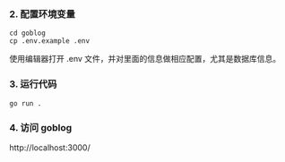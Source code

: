 

### 2. 配置环境变量

```
cd goblog
cp .env.example .env
```

使用编辑器打开 .env 文件，并对里面的信息做相应配置，尤其是数据库信息。

### 3. 运行代码

```
go run .
```

### 4. 访问 goblog

http://localhost:3000/
